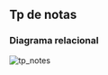 ## Tp de notas 

### Diagrama relacional

![tp_notes](https://user-images.githubusercontent.com/63882494/189448430-fd86621b-6090-48da-93de-9c3ced3e8cc4.jpg)



